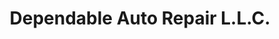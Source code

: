 ---
title: "Dependable Auto Repair L.L.C."
url: /gassville/dependable-auto-repair-l-l-c/
shop: car repair
---